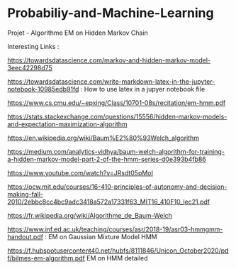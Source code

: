 # Probabiliy-and-Machine-Learning
Projet - Algorithme EM on Hidden Markov Chain

Interesting Links :

https://towardsdatascience.com/markov-and-hidden-markov-model-3eec42298d75

https://towardsdatascience.com/write-markdown-latex-in-the-jupyter-notebook-10985edb91fd   : How to use latex in a jupyer notebook file

https://www.cs.cmu.edu/~epxing/Class/10701-08s/recitation/em-hmm.pdf

https://stats.stackexchange.com/questions/15556/hidden-markov-models-and-expectation-maximization-algorithm

https://en.wikipedia.org/wiki/Baum%E2%80%93Welch_algorithm

https://medium.com/analytics-vidhya/baum-welch-algorithm-for-training-a-hidden-markov-model-part-2-of-the-hmm-series-d0e393b4fb86

https://www.youtube.com/watch?v=JRsdt05pMoI

https://ocw.mit.edu/courses/16-410-principles-of-autonomy-and-decision-making-fall-2010/2ebbc8cc4bc9adc3418a572a17331f63_MIT16_410F10_lec21.pdf

https://fr.wikipedia.org/wiki/Algorithme_de_Baum-Welch

https://www.inf.ed.ac.uk/teaching/courses/asr/2018-19/asr03-hmmgmm-handout.pdf : EM on Gaussian Mixture Model HMM

https://f.hubspotusercontent40.net/hubfs/8111846/Unicon_October2020/pdf/bilmes-em-algorithm.pdf EM on HMM detailed 


